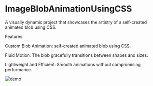 # ImageBlobAnimationUsingCSS

A visually dynamic project that showcases the artistry of a self-created animated blob using CSS. 

Features:

Custom Blob Animation: self-created animated blob using CSS.

Fluid Motion: The blob gracefully transitions between shapes and sizes.

Lightweight and Efficient: Smooth animations without compromising performance.

![demo](https://github.com/minahilx/ImageBlobAnimationUsingCSS/assets/71601253/fd4906ef-0694-4623-8e3e-ed21b15e9580)
